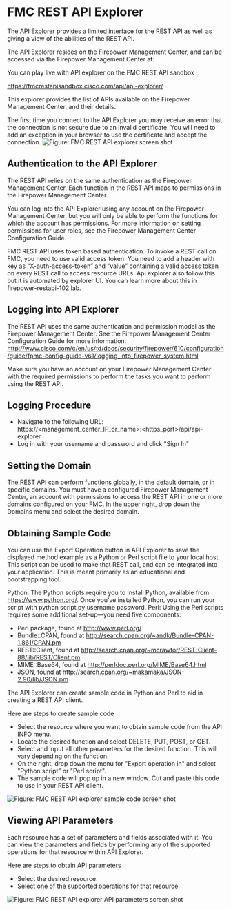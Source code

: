 # FMC REST API Explorer

The API Explorer provides a limited interface for the REST API as well as giving a view of the abilities of the REST API.

The API Explorer resides on the Firepower Management Center, and can be accessed via the Firepower Management Center at:

You can play live with API explorer on the FMC REST API sandbox

https://fmcrestapisandbox.cisco.com/api/api-explorer/

This explorer provides the list of APIs available on the Firepower Management Center, and their details.

The first time you connect to the API Explorer you may receive an error that the connection is not secure due to an invalid certificate. You will need to add an exception in your browser to use the certificate and accept the connection.
![Figure: FMC REST API explorer screen shot ](/posts/files/firepower-restapi-101/assets/images/fmcapiexp.PNG)
## Authentication to the API Explorer
The REST API relies on the same authentication as the Firepower Management Center. Each function in the REST API maps to permissions in the Firepower Management Center.

You can log into the API Explorer using any account on the Firepower Management Center, but you will only be able to perform the functions for which the account has permissions. For more information on setting permissions for user roles, see the Firepower Management Center Configuration Guide.

FMC REST API uses token based authentication. To invoke a REST call on FMC, you need to use valid access token. You need to add a header with key as “X-auth-access-token” and “value” containing a valid access token on every REST call to access resource URLs. Api explorer also follow this but it is automated by explorer UI. You can learn more about this in firepower-restapi-102 lab.

## Logging into API Explorer
The REST API uses the same authentication and permission model as the Firepower Management Center. See the Firepower Management Center Configuration Guide for more information.
http://www.cisco.com/c/en/us/td/docs/security/firepower/610/configuration/guide/fpmc-config-guide-v61/logging_into_firepower_system.html

Make sure you have an account on your Firepower Management Center with the required permissions to perform the tasks you want to perform using the REST API.

## Logging Procedure
*  Navigate to the following URL: https://<management_center_IP_or_name>:<https_port>/api/api-explorer
*  Log in with your username and password and click "Sign In"

## Setting the Domain
The REST API can perform functions globally, in the default domain, or in specific domains.
You must have a configured Firepower Management Center, an account with permissions to access the REST API in one or more domains configured on your FMC.
In the upper right, drop down the Domains menu and select the desired domain.

## Obtaining Sample Code
You can use the Export Operation button in API Explorer to save the displayed method example as a Python or Perl script file to your local host. This script can be used to make that REST call, and can be integrated into your application. This is meant primarily as an educational and bootstrapping tool.

Python: The Python scripts require you to install Python, available from https://www.python.org/. Once you’ve installed Python, you can run your script with python script.py username password.
Perl: Using the Perl scripts requires some additional set-up—you need five components:
* Perl package, found at http://www.perl.org/
* Bundle::CPAN, found at http://search.cpan.org/~andk/Bundle-CPAN-1.861/CPAN.pm
* REST::Client, found at http://search.cpan.org/~mcrawfor/REST-Client-88/lib/REST/Client.pm
* MIME::Base64, found at http://perldoc.perl.org/MIME/Base64.html
* JSON, found at http://search.cpan.org/~makamaka/JSON-2.90/lib/JSON.pm

The API Explorer can create sample code in Python and Perl to aid in creating a REST API client.

Here are steps to create sample code
* Select the resource where you want to obtain sample code from the API INFO menu.
* Locate the desired function and select DELETE, PUT, POST, or GET.
* Select and input all other parameters for the desired function. This will vary depending on the function.
* On the right, drop down the menu for "Export operation in" and select "Python script" or "Perl script".
* The sample code will pop up in a new window. Cut and paste this code to use in your REST API client.

![Figure: FMC REST API explorer sample code screen shot ](/posts/files/firepower-restapi-101/assets/images/fmcexpcode.png)

## Viewing API Parameters
Each resource has a set of parameters and fields associated with it. You can view the parameters and fields by performing any of the supported operations for that resource within API Explorer.

Here are steps to obtain API parameters
* Select the desired resource.
* Select one of the supported operations for that resource.

![Figure: FMC REST API explorer API parameters screen shot ](/posts/files/firepower-restapi-101/assets/images/fmcexpobj.png)

